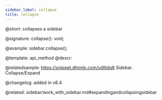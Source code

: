 ```yaml
---
sidebar_label: collapse
title: collapse
---          
```


@short: collapses a sidebar

@signature: collapse(): void;

@example:
sidebar.collapse();


@template: api_method
@descr:

@relatedsample: https://snippet.dhtmlx.com/ydlltdq6	Sidebar. Collapse/Expand



@changelog: added in v6.4


@related: sidebar/work_with_sidebar.md#expandingandcollapsingsidebar